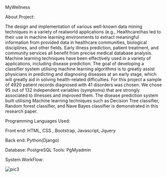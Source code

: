 MyWellness

About Project:


The design and implementation of various well-known data mining techniques in a variety of realworld applications (e.g., Healthcare)has led to their use in machine learning environments to extract meaningful information from provided data in healthcare communities, biological disciplines, and other fields. Early illness prediction, patient treatment, and community services all benefit from precise medical database analysis. Machine learning techniques have been effectively used in a variety of applications, including disease prediction. The goal of developing a classifier system utilising machine learning algorithms is to greatly assist physicians in predicting and diagnosing diseases at an early stage, which will greatly aid in solving health-related difficulties. For this project a sample of 4920 patient records diagnosed with 41 disorders was chosen. We chose 95 out of 132 independent variables (symptoms) that are strongly associated to illnesses and improved them. The disease prediction system built utilising Machine learning techniques such as Decision Tree classifier, Random forest classifier, and Nave Bayes classifier is demonstrated in this research paper.

Programming Languages Used:

Front end: HTML, CSS , Bootstrap, Javascript, Jquery 

Back end: Python(Django) 

Database: PostgreSQL 
Tools: PgMyadmin

System WorkFlow:



![pic3](https://github.com/DivyaVaishnaviVenkatesh/MyWellness-Diseases-Prediction-App/assets/123964776/17622673-57ff-4127-9d31-4dcfce2d42d5)
